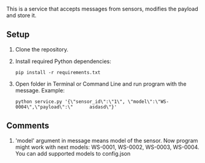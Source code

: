 This is a service that accepts messages from sensors, modifies the payload and store it.

## Setup
1. Clone the repository.
2. Install required Python dependencies: 

    `pip install -r requirements.txt`
3. Open folder in Terminal or Command Line and run program with the message. Example:

    `python service.py '{\"sensor_id\":\"1\", \"model\":\"WS-0004\",\"payload\":\"      asdasd\"}'`


## Comments
1. 'model' argument in message means model of the sensor. Now program might work with next models: WS-0001, WS-0002, WS-0003, WS-0004. You can add supported models to config.json